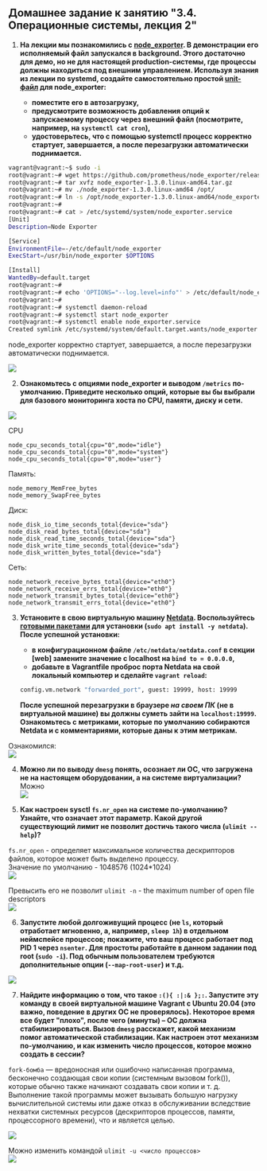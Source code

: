 ## Домашнее задание к занятию "3.4. Операционные системы, лекция 2"

1. __На лекции мы познакомились с [node_exporter](https://github.com/prometheus/node_exporter/releases).
 В демонстрации его исполняемый файл запускался в background.
 Этого достаточно для демо, но не для настоящей production-системы, где процессы должны находиться под внешним управлением.
 Используя знания из лекции по systemd, создайте самостоятельно простой [unit-файл](https://www.freedesktop.org/software/systemd/man/systemd.service.html) для node_exporter:__  

    * __поместите его в автозагрузку,__
    * __предусмотрите возможность добавления опций к запускаемому процессу через внешний файл (посмотрите, например, на `systemctl cat cron`),__
    * __удостоверьтесь, что с помощью systemctl процесс корректно стартует, завершается, а после перезагрузки автоматически поднимается.__

```bash
vagrant@vagrant:~$ sudo -i
root@vagrant:~# wget https://github.com/prometheus/node_exporter/releases/download/v1.3.0/node_exporter-1.3.0.linux-amd64.tar.gz
root@vagrant:~# tar xvfz node_exporter-1.3.0.linux-amd64.tar.gz
root@vagrant:~# mv ./node_exporter-1.3.0.linux-amd64 /opt/
root@vagrant:~# ln -s /opt/node_exporter-1.3.0.linux-amd64/node_exporter /usr/bin
root@vagrant:~# 
root@vagrant:~# cat > /etc/systemd/system/node_exporter.service
[Unit]
Description=Node Exporter

[Service]
EnvironmentFile=-/etc/default/node_exporter
ExecStart=/usr/bin/node_exporter $OPTIONS

[Install]
WantedBy=default.target
root@vagrant:~# 
root@vagrant:~# echo 'OPTIONS="--log.level=info"' > /etc/default/node_exporter
root@vagrant:~#
root@vagrant:~# systemctl daemon-reload
root@vagrant:~# systemctl start node_exporter
root@vagrant:~# systemctl enable node_exporter.service
Created symlink /etc/systemd/system/default.target.wants/node_exporter.service → /etc/systemd/system/node_exporter.service.
````
node_exporter корректно стартует, завершается, а после перезагрузки автоматически поднимается.


 
![](img/sc_01.png)


2. **Ознакомьтесь с опциями node_exporter и выводом `/metrics` по-умолчанию.
Приведите несколько опций, которые вы бы выбрали для базового мониторинга хоста по CPU, памяти, диску и сети.**   

![](img/sc_02.png)

CPU
```
node_cpu_seconds_total{cpu="0",mode="idle"}
node_cpu_seconds_total{cpu="0",mode="system"}
node_cpu_seconds_total{cpu="0",mode="user"}
```
Память:
```
node_memory_MemFree_bytes
node_memory_SwapFree_bytes 
```
Диск:
```
node_disk_io_time_seconds_total{device="sda"} 
node_disk_read_bytes_total{device="sda"} 
node_disk_read_time_seconds_total{device="sda"} 
node_disk_write_time_seconds_total{device="sda"} 
node_disk_written_bytes_total{device="sda"} 
```
Сеть:
```
node_network_receive_bytes_total{device="eth0"} 
node_network_receive_errs_total{device="eth0"} 
node_network_transmit_bytes_total{device="eth0"} 
node_network_transmit_errs_total{device="eth0"} 
```


3. __Установите в свою виртуальную машину [Netdata](https://github.com/netdata/netdata). Воспользуйтесь [готовыми пакетами](https://packagecloud.io/netdata/netdata/install) для установки (`sudo apt install -y netdata`). После успешной установки:__  
    * __в конфигурационном файле `/etc/netdata/netdata.conf` в секции [web] замените значение с localhost на `bind to = 0.0.0.0`,__
    * __добавьте в Vagrantfile проброс порта Netdata на свой локальный компьютер и сделайте `vagrant reload`:__

    ```bash
    config.vm.network "forwarded_port", guest: 19999, host: 19999
    ```

    **После успешной перезагрузки в браузере *на своем ПК* (не в виртуальной машине) вы должны суметь зайти на `localhost:19999`. Ознакомьтесь с метриками, которые по умолчанию собираются Netdata и с комментариями, которые даны к этим метрикам.**  

Ознакомился:  
![](img/sc_03.png)



4. **Можно ли по выводу `dmesg` понять, осознает ли ОС, что загружена не на настоящем оборудовании, а на системе виртуализации?**  
Можно  
![](img/sc_04.png)



5. **Как настроен sysctl `fs.nr_open` на системе по-умолчанию? Узнайте, что означает этот параметр. Какой другой существующий лимит не позволит достичь такого числа (`ulimit --help`)?**

`fs.nr_open` - определяет максимальное количества дескрипторов файлов, которое может быть выделено процессу.  
Значение по умолчанию - 1048576 (1024*1024)  
![](img/sc_05_1.png)

Превысить его не позволит `ulimit -n` - the maximum number of open file descriptors  
![](img/sc_05_2.png)



6. __Запустите любой долгоживущий процесс (не `ls`, который отработает мгновенно, а, например, `sleep 1h`) в отдельном неймспейсе процессов;
покажите, что ваш процесс работает под PID 1 через `nsenter`. Для простоты работайте в данном задании под root (`sudo -i`).
Под обычным пользователем требуются дополнительные опции (`--map-root-user`) и т.д.__

![](img/sc_06.png)

7. __Найдите информацию о том, что такое `:(){ :|:& };:`. Запустите эту команду в своей виртуальной машине Vagrant с Ubuntu 20.04 (**это важно, поведение в других ОС не проверялось**).
Некоторое время все будет "плохо", после чего (минуты) – ОС должна стабилизироваться.
Вызов `dmesg` расскажет, какой механизм помог автоматической стабилизации.
Как настроен этот механизм по-умолчанию, и как изменить число процессов, которое можно создать в сессии?__  

`fork-бомба` — вредоносная или ошибочно написанная программа, бесконечно создающая свои копии (системным вызовом fork()), которые обычно также начинают создавать свои копии и т. д.  
Выполнение такой программы может вызывать большую нагрузку вычислительной системы или даже отказ в обслуживании вследствие нехватки системных ресурсов (дескрипторов процессов, памяти, процессорного времени), что и является целью.

![](img/sc_07_1.png)

Можно изменить командой `ulimit -u <число процессов>`  
![](img/sc_07_2.png)
